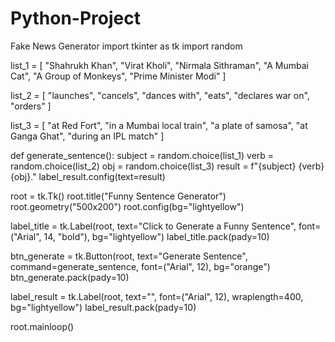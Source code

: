 # Python-Project
Fake News Generator
import tkinter as tk
import random

list_1 = [
    "Shahrukh Khan",
    "Virat Kholi",
    "Nirmala Sithraman",
    "A Mumbai Cat",
    "A Group of Monkeys",
    "Prime Minister Modi"
]

list_2 = [
    "launches",
    "cancels",
    "dances with",
    "eats",
    "declares war on",
    "orders"
]

list_3 = [
    "at Red Fort",
    "in a Mumbai local train",
    "a plate of samosa",
    "at Ganga Ghat",
    "during an IPL match"
]


def generate_sentence():
    subject = random.choice(list_1)
    verb = random.choice(list_2)
    obj = random.choice(list_3)
    result = f"{subject} {verb} {obj}."
    label_result.config(text=result)


root = tk.Tk()
root.title("Funny Sentence Generator")
root.geometry("500x200")
root.config(bg="lightyellow")

label_title = tk.Label(root, text="Click to Generate a Funny Sentence", font=("Arial", 14, "bold"), bg="lightyellow")
label_title.pack(pady=10)

btn_generate = tk.Button(root, text="Generate Sentence", command=generate_sentence, font=("Arial", 12), bg="orange")
btn_generate.pack(pady=10)

label_result = tk.Label(root, text="", font=("Arial", 12), wraplength=400, bg="lightyellow")
label_result.pack(pady=10)

root.mainloop()
